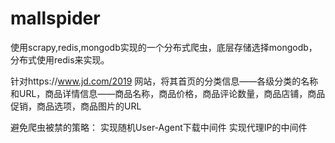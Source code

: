 # mallspider
使用scrapy,redis,mongodb实现的一个分布式爬虫，底层存储选择mongodb，分布式使用redis来实现。

针对https://www.jd.com/2019 网站，将其首页的分类信息——各级分类的名称和URL，商品详情信息——商品名称，商品价格，商品评论数量，商品店铺，商品促销，商品选项，商品图片的URL

避免爬虫被禁的策略：
  实现随机User-Agent下载中间件
  实现代理IP的中间件
 
  
